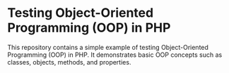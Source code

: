 # Testing Object-Oriented Programming (OOP) in PHP

This repository contains a simple example of testing Object-Oriented Programming (OOP) in PHP. It demonstrates basic OOP concepts such as classes, objects, methods, and properties.
